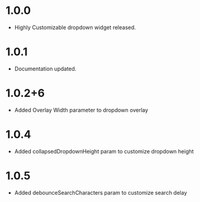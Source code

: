 # 1.0.0

- Highly Customizable dropdown widget released.

# 1.0.1

- Documentation updated.


# 1.0.2+6
- Added Overlay Width parameter to dropdown overlay

# 1.0.4
- Added collapsedDropdownHeight param to customize dropdown height

# 1.0.5
- Added debounceSearchCharacters param to customize search delay